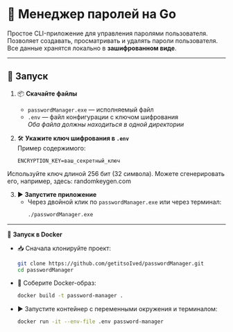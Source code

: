# 🔐 Менеджер паролей на Go

Простое CLI-приложение для управления паролями пользователя. 
Позволяет создавать, просматривать и удалять пароли пользователя.
Все данные хранятся локально в **зашифрованном виде**.

---

## 🚀 Запуск

1. 📦 **Скачайте файлы**  
   - `passwordManager.exe` — исполняемый файл  
   - `.env` — файл конфигурации с ключом шифрования  
   *Оба файла должны находиться в одной директории*

2. 🛠 **Укажите ключ шифрования в `.env`**  
   Пример содержимого:

   ```env
   ENCRYPTION_KEY=ваш_секретный_ключ
Используйте ключ длиной 256 бит (32 символа).
Можете сгенерировать его, например, здесь: randomkeygen.com

3. ▶️ **Запустите приложение**  
   - Через двойной клик по `passwordManager.exe` или через терминал:  
     ```bash
     ./passwordManager.exe
     ```
---

🐳 **Запуск в Docker**

   - 📥 Сначала клонируйте проект:

     ```bash
     git clone https://github.com/getitsoIved/passwordManager.git
     cd passwordManager
     ```

   - 🔨 Соберите Docker-образ:

     ```bash
     docker build -t password-manager .
     ```

   - ▶️ Запустите контейнер с переменными окружения и терминалом:

     ```bash
     docker run -it --env-file .env password-manager
     ```





